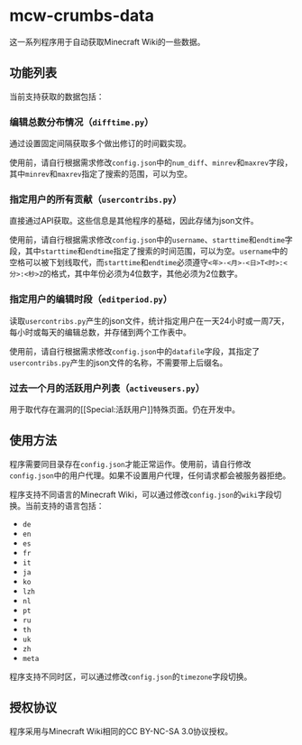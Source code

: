 # mcw-crumbs-data
这一系列程序用于自动获取Minecraft Wiki的一些数据。

## 功能列表
当前支持获取的数据包括：

### 编辑总数分布情况（`difftime.py`）
通过设置固定间隔获取多个做出修订的时间戳实现。

使用前，请自行根据需求修改`config.json`中的`num_diff`、`minrev`和`maxrev`字段，其中`minrev`和`maxrev`指定了搜索的范围，可以为空。

### 指定用户的所有贡献（`usercontribs.py`）
直接通过API获取。这些信息是其他程序的基础，因此存储为json文件。

使用前，请自行根据需求修改`config.json`中的`username`、`starttime`和`endtime`字段，其中`starttime`和`endtime`指定了搜索的时间范围，可以为空。`username`中的空格可以被下划线取代，而`starttime`和`endtime`必须遵守`<年>-<月>-<日>T<时>:<分>:<秒>Z`的格式，其中年份必须为4位数字，其他必须为2位数字。

### 指定用户的编辑时段（`editperiod.py`）
读取`usercontribs.py`产生的json文件，统计指定用户在一天24小时或一周7天，每小时或每天的编辑总数，并存储到两个工作表中。

使用前，请自行根据需求修改`config.json`中的`datafile`字段，其指定了`usercontribs.py`产生的json文件的名称，不需要带上后缀名。

### 过去一个月的活跃用户列表（`activeusers.py`）
用于取代存在漏洞的[[Special:活跃用户]]特殊页面。仍在开发中。

## 使用方法
程序需要同目录存在`config.json`才能正常运作。使用前，请自行修改`config.json`中的用户代理。如果不设置用户代理，任何请求都会被服务器拒绝。

程序支持不同语言的Minecraft Wiki，可以通过修改`config.json`的`wiki`字段切换。当前支持的语言包括：
* `de`
* `en`
* `es`
* `fr`
* `it`
* `ja`
* `ko`
* `lzh`
* `nl`
* `pt`
* `ru`
* `th`
* `uk`
* `zh`
* `meta`

程序支持不同时区，可以通过修改`config.json`的`timezone`字段切换。

## 授权协议
程序采用与Minecraft Wiki相同的CC BY-NC-SA 3.0协议授权。
